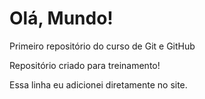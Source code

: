 # Olá, Mundo!
 Primeiro repositório do curso de Git e GitHub

Repositório criado para treinamento!

Essa linha eu adicionei diretamente no site.
